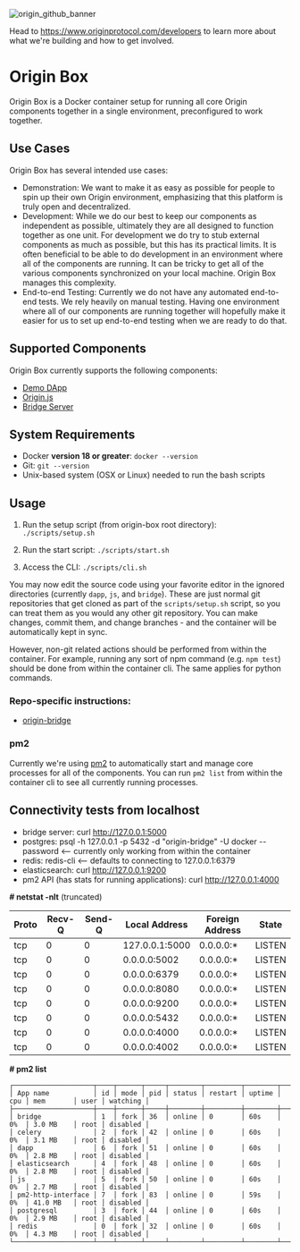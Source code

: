 ![origin_github_banner](https://user-images.githubusercontent.com/673455/37314301-f8db9a90-2618-11e8-8fee-b44f38febf38.png)
 	 
Head to https://www.originprotocol.com/developers to learn more about what we're building and how to get involved.

# Origin Box

Origin Box is a Docker container setup for running all core Origin components together in a single environment, preconfigured to work together.

## Use Cases

Origin Box has several intended use cases:
- Demonstration: We want to make it as easy as possible for people to spin up their own Origin environment, emphasizing that this platform is truly open and decentralized.
- Development: While we do our best to keep our components as independent as possible, ultimately they are all designed to function together as one unit. For development we do try to stub external components as much as possible, but this has its practical limits. It is often beneficial to be able to do development in an environment where all of the components are running. It can be tricky to get all of the various components synchronized on your local machine. Origin Box manages this complexity.
- End-to-end Testing: Currently we do not have any automated end-to-end tests. We rely heavily on manual testing. Having one environment where all of our components are running together will hopefully make it easier for us to set up end-to-end testing when we are ready to do that.

## Supported Components

Origin Box currently supports the following components:
- [Demo DApp](https://github.com/OriginProtocol/origin-dapp)
- [Origin.js](https://github.com/OriginProtocol/origin-js)
- [Bridge Server](https://github.com/originprotocol/origin-bridge)

## System Requirements

- Docker **version 18 or greater**:
`docker --version`
- Git:
`git --version`
- Unix-based system (OSX or Linux) needed to run the bash scripts

## Usage

1. Run the setup script (from origin-box root directory):
`./scripts/setup.sh`

1. Run the start script: `./scripts/start.sh`

1. Access the CLI:
`./scripts/cli.sh`

You may now edit the source code using your favorite editor in the ignored directories (currently `dapp`, `js`, and `bridge`). These are just normal git repositories that get cloned as part of the `scripts/setup.sh` script, so you can treat them as you would any other git repository. You can make changes, commit them, and change branches - and the container will be automatically kept in sync.

However, non-git related actions should be performed from within the container. For example, running any sort of npm command (e.g. `npm test`) should be done from within the container cli. The same applies for python commands.

### Repo-specific instructions:

- [origin-bridge](bridge.md)

### pm2

Currently we're using [pm2](http://pm2.keymetrics.io/) to automatically start and manage core processes for all of the components. You can run `pm2 list` from within the container cli to see all currently running processes.

## Connectivity tests from localhost
- bridge server: curl http://127.0.0.1:5000
- postgres:  psql -h 127.0.0.1 -p 5432 -d "origin-bridge" -U docker --password <-- currently only working from within the container
- redis: redis-cli <-- defaults to connecting to 127.0.0.1:6379
- elasticsearch: curl http://127.0.0.1:9200
- pm2 API (has stats for running applications): curl http://127.0.0.1:4000

**\# netstat -nlt** (truncated)

|Proto  | Recv-Q |Send-Q |Local Address     |      Foreign Address      |   State      |
| ----- | ------ | ----- | ---------------- | ------------------------- | ------------ |
|tcp    |    0   |   0   | 127.0.0.1:5000   |       0.0.0.0:*           |    LISTEN    |
|tcp    |    0   |   0   | 0.0.0.0:5002     |       0.0.0.0:*           |    LISTEN    |
|tcp    |    0   |   0   | 0.0.0.0:6379     |       0.0.0.0:*           |    LISTEN    |
|tcp    |    0   |   0   | 0.0.0.0:8080     |       0.0.0.0:*           |    LISTEN    |
|tcp    |    0   |   0   | 0.0.0.0:9200     |       0.0.0.0:*           |    LISTEN    |
|tcp    |    0   |   0   | 0.0.0.0:5432     |       0.0.0.0:*           |    LISTEN    |
|tcp    |    0   |   0   | 0.0.0.0:4000     |       0.0.0.0:*           |    LISTEN    |
|tcp    |    0   |   0   | 0.0.0.0:4002     |       0.0.0.0:*           |    LISTEN    |

**\# pm2 list**

```
┌────────────────────┬────┬──────┬─────┬────────┬─────────┬────────┬─────┬───────────┬──────┬──────────┐
│ App name           │ id │ mode │ pid │ status │ restart │ uptime │ cpu │ mem       │ user │ watching │
├────────────────────┼────┼──────┼─────┼────────┼─────────┼────────┼─────┼───────────┼──────┼──────────┤
│ bridge             │ 1  │ fork │ 36  │ online │ 0       │ 60s    │ 0%  │ 3.0 MB    │ root │ disabled │
│ celery             │ 2  │ fork │ 42  │ online │ 0       │ 60s    │ 0%  │ 3.1 MB    │ root │ disabled │
│ dapp               │ 6  │ fork │ 51  │ online │ 0       │ 60s    │ 0%  │ 2.8 MB    │ root │ disabled │
│ elasticsearch      │ 4  │ fork │ 48  │ online │ 0       │ 60s    │ 0%  │ 2.8 MB    │ root │ disabled │
│ js                 │ 5  │ fork │ 50  │ online │ 0       │ 60s    │ 0%  │ 2.7 MB    │ root │ disabled │
│ pm2-http-interface │ 7  │ fork │ 83  │ online │ 0       │ 59s    │ 0%  │ 41.0 MB   │ root │ disabled │
│ postgresql         │ 3  │ fork │ 44  │ online │ 0       │ 60s    │ 0%  │ 2.9 MB    │ root │ disabled │
│ redis              │ 0  │ fork │ 32  │ online │ 0       │ 60s    │ 0%  │ 4.3 MB    │ root │ disabled │
└────────────────────┴────┴──────┴─────┴────────┴─────────┴────────┴─────┴───────────┴──────┴──────────┘
```
